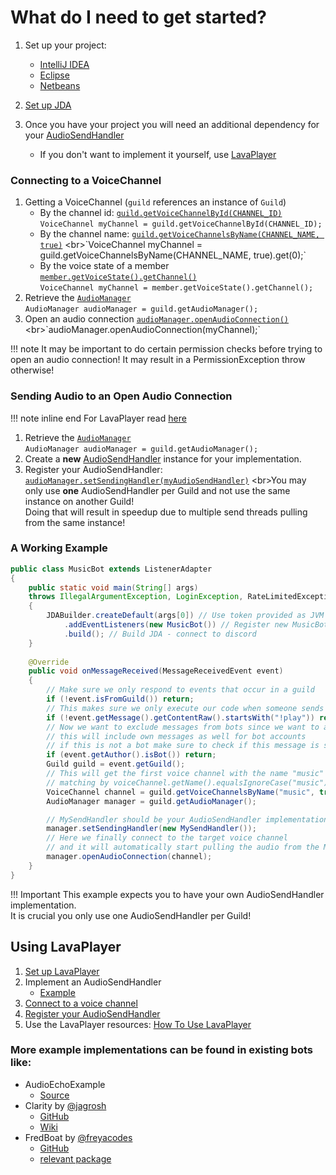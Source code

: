 # What do I need to get started?

1. Set up your project: 
    - [IntelliJ IDEA](../setup/intellij.md)
    - [Eclipse](../setup/eclipse.md)
    - [Netbeans](../setup/netbeans.md)

2. [Set up JDA](getting-started.md)
3. Once you have your project you will need an additional dependency for your [AudioSendHandler](https://github.com/discord-jda/JDA/blob/master/src/main/java/net/dv8tion/jda/api/audio/AudioSendHandler.java)
    - If you don't want to implement it yourself, use [LavaPlayer](#using-lavaplayer)

### Connecting to a VoiceChannel

1. Getting a VoiceChannel (`guild` references an instance of `Guild`)
    - By the channel id: [`guild.getVoiceChannelById(CHANNEL_ID)`](https://docs.jda.wiki/net/dv8tion/jda/api/entities/channel/attribute/IGuildChannelContainer.html#getVoiceChannelById(long))
    <br>`VoiceChannel myChannel = guild.getVoiceChannelById(CHANNEL_ID);`
    - By the channel name: [`guild.getVoiceChannelsByName(CHANNEL_NAME, true)`](https://docs.jda.wiki/net/dv8tion/jda/api/entities/channel/attribute/IGuildChannelContainer.html#getVoiceChannelsByName(java.lang.String,boolean))
    <br>`VoiceChannel myChannel = guild.getVoiceChannelsByName(CHANNEL_NAME, true).get(0);`
    - By the voice state of a member [`member.getVoiceState().getChannel()`](https://docs.jda.wiki/net/dv8tion/jda/api/entities/GuildVoiceState.html#getChannel())
    <br>`VoiceChannel myChannel = member.getVoiceState().getChannel();`
2. Retrieve the [`AudioManager`](https://docs.jda.wiki/net/dv8tion/jda/api/entities/Guild.html#getAudioManager()) 
    <br>`AudioManager audioManager = guild.getAudioManager();`
3. Open an audio connection [`audioManager.openAudioConnection()`](https://docs.jda.wiki/net/dv8tion/jda/api/managers/AudioManager.html#openAudioConnection(net.dv8tion.jda.api.entities.VoiceChannel)) 
    <br>`audioManager.openAudioConnection(myChannel);`

!!! note
    It may be important to do certain permission checks before trying to open an audio connection! It may result in a PermissionException throw otherwise!


### Sending Audio to an Open Audio Connection

!!! note inline end
    For LavaPlayer read [here](#using-lavaplayer)

1. Retrieve the [`AudioManager`](https://docs.jda.wiki/net/dv8tion/jda/api/entities/Guild.html#getAudioManager()) 
   <br>`AudioManager audioManager = guild.getAudioManager();`
2. Create a **new** [AudioSendHandler](https://docs.jda.wiki/net/dv8tion/jda/api/audio/AudioSendHandler.html) instance for your implementation. 
3. Register your AudioSendHandler: 
  [`audioManager.setSendingHandler(myAudioSendHandler)`](https://docs.jda.wiki/net/dv8tion/jda/api/managers/AudioManager.html#setSendingHandler(net.dv8tion.jda.api.audio.AudioSendHandler))
    <br>You may only use __one__ AudioSendHandler per Guild and not use the same instance on another Guild! 
    <br>Doing that will result in speedup due to multiple send threads pulling from the same instance!

### A Working Example

```java
public class MusicBot extends ListenerAdapter 
{
    public static void main(String[] args)
    throws IllegalArgumentException, LoginException, RateLimitedException
    {
        JDABuilder.createDefault(args[0]) // Use token provided as JVM argument
            .addEventListeners(new MusicBot()) // Register new MusicBot instance as EventListener
            .build(); // Build JDA - connect to discord
    }
    
    @Override
    public void onMessageReceived(MessageReceivedEvent event) 
    {
        // Make sure we only respond to events that occur in a guild
        if (!event.isFromGuild()) return;
        // This makes sure we only execute our code when someone sends a message with "!play"
        if (!event.getMessage().getContentRaw().startsWith("!play")) return;
        // Now we want to exclude messages from bots since we want to avoid command loops in chat!
        // this will include own messages as well for bot accounts
        // if this is not a bot make sure to check if this message is sent by yourself!
        if (event.getAuthor().isBot()) return;
        Guild guild = event.getGuild();
        // This will get the first voice channel with the name "music"
        // matching by voiceChannel.getName().equalsIgnoreCase("music")
        VoiceChannel channel = guild.getVoiceChannelsByName("music", true).get(0);
        AudioManager manager = guild.getAudioManager();

        // MySendHandler should be your AudioSendHandler implementation
        manager.setSendingHandler(new MySendHandler());
        // Here we finally connect to the target voice channel 
        // and it will automatically start pulling the audio from the MySendHandler instance
        manager.openAudioConnection(channel);
    }
}
```

!!! Important
    This example expects you to have your own AudioSendHandler implementation.  
    It is crucial you only use one AudioSendHandler per Guild!

## Using LavaPlayer

1. [Set up LavaPlayer](https://github.com/Walkyst/lavaplayer-fork#readme)
2. Implement an AudioSendHandler 
    - [Example](https://github.com/Walkyst/lavaplayer-fork#jda-integration)
3. [Connect to a voice channel](#connecting-to-a-voicechannel)
4. [Register your AudioSendHandler](#sending-audio-to-an-open-audio-connection)
5. Use the LavaPlayer resources: [How To Use LavaPlayer](https://github.com/Walkyst/lavaplayer-fork#usage)


### More example implementations can be found in existing bots like:
- AudioEchoExample
    - [Source](https://github.com/discord-jda/JDA/blob/master/src/examples/java/AudioEchoExample.java)
- Clarity by [@jagrosh](https://github.com/jagrosh)
    - [GitHub](https://github.com/jagrosh/MusicBot) 
    - [Wiki](https://github.com/jagrosh/MusicBot/wiki) 
- FredBoat by [@freyacodes](https://github.com/freyacodes)
    - [GitHub](https://github.com/freyacodes/archived-bot/)
    - [relevant package](https://github.com/freyacodes/archived-bot/tree/master/FredBoat/src/main/java/fredboat/audio)
